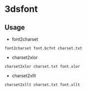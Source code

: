 # 3dsfont

## Usage

- font2charset
~~~
font2charset font.bcfnt charset.txt
~~~

- charset2xlor
~~~
charset2xlor charset.txt font.xlor
~~~

- charset2xllt
~~~
charset2xllt charset.txt font.xllt
~~~
